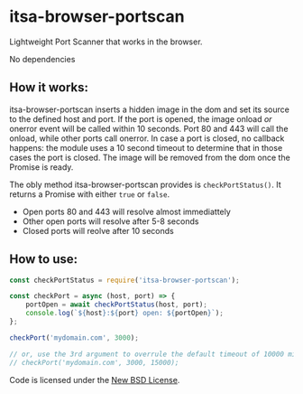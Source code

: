 # itsa-browser-portscan

Lightweight Port Scanner that works in the browser.

No dependencies

## How it works:

itsa-browser-portscan inserts a hidden image in the dom and set its source to the defined host and port.
If the port is opened, the image onload *or* onerror event will be called within 10 seconds. Port 80 and 443
will call the onload, while other ports call onerror. In case a port is closed, no callback happens: the module uses a
10 second timeout to determine that in those cases the port is closed. The image will be removed from the dom
once the Promise is ready.

The obly method itsa-browser-portscan provides is `checkPortStatus()`. It returns a Promise with either `true` or `false`.

* Open ports 80 and 443 will resolve almost immediattely
* Other open ports will resolve after 5-8 seconds
* Closed ports will reolve after 10 seconds


## How to use:

```js
const checkPortStatus = require('itsa-browser-portscan');

const checkPort = async (host, port) => {
    portOpen = await checkPortStatus(host, port);
    console.log(`${host}:${port} open: ${portOpen}`);
};

checkPort('mydomain.com', 3000);

// or, use the 3rd argument to overrule the default timeout of 10000 miliseconds for determining closed ports:
// checkPort('mydomain.com', 3000, 15000);
```

Code is licensed under the [New BSD License](http://choosealicense.com/licenses/bsd-3-clause/).
